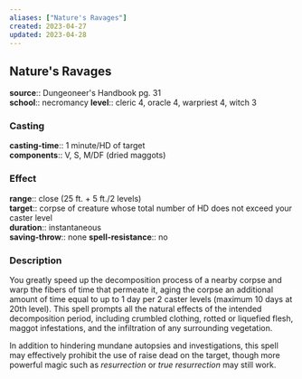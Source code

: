 ```yaml
---
aliases: ["Nature's Ravages"]
created: 2023-04-27
updated: 2023-04-28
---
```


## Nature's Ravages

**source**:: Dungeoneer's Handbook pg. 31  
**school**:: necromancy
**level**:: cleric 4, oracle 4, warpriest 4, witch 3

### Casting

**casting-time**:: 1 minute/HD of target  
**components**:: V, S, M/DF (dried maggots)

### Effect

**range**:: close (25 ft. + 5 ft./2 levels)  
**target**:: corpse of creature whose total number of HD does not exceed your caster level  
**duration**:: instantaneous  
**saving-throw**:: none
**spell-resistance**:: no

### Description

You greatly speed up the decomposition process of a nearby corpse and warp the fibers of time that permeate it, aging the corpse an additional amount of time equal to up to 1 day per 2 caster levels (maximum 10 days at 20th level). This spell prompts all the natural effects of the intended decomposition period, including crumbled clothing, rotted or liquefied flesh, maggot infestations, and the infiltration of any surrounding vegetation.  
  
In addition to hindering mundane autopsies and investigations, this spell may effectively prohibit the use of raise dead on the target, though more powerful magic such as *resurrection* or *true resurrection* may still work.
